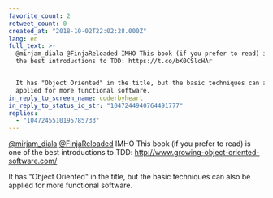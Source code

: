 ```yaml
---
favorite_count: 2
retweet_count: 0
created_at: "2018-10-02T22:02:28.000Z"
lang: en
full_text: >-
  @mirjam_diala @FinjaReloaded IMHO This book (if you prefer to read) is one of
  the best introductions to TDD: https://t.co/bK0CSlcHAr


  It has "Object Oriented" in the title, but the basic techniques can also be
  applied for more functional software.
in_reply_to_screen_name: coderbyheart
in_reply_to_status_id_str: "1047244940764491777"
replies:
  - "1047245510195785733"
---
```


[@mirjam_diala](https://twitter.com/mirjam_diala)
[@FinjaReloaded](https://twitter.com/FinjaReloaded) IMHO This book (if you
prefer to read) is one of the best introductions to TDD:
<http://www.growing-object-oriented-software.com/>

It has "Object Oriented" in the title, but the basic techniques can also be
applied for more functional software.
